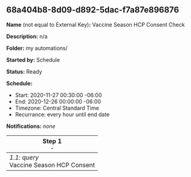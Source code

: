## 68a404b8-8d09-d892-5dac-f7a87e896876

**Name** (not equal to External Key)**:** Vaccine Season HCP Consent Check

**Description:** n/a

**Folder:** my automations/

**Started by:** Schedule

**Status:** Ready

**Schedule:**

* Start: 2020-11-27 00:30:00 -06:00
* End: 2020-12-26 00:00:00 -06:00
* Timezone: Central Standard Time
* Recurrance: every hour until end date

**Notifications:** _none_


| Step 1<br>_<small>-</small>_ |
| --- |
| _1.1: query_<br>Vaccine Season HCP Consent |
